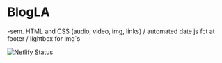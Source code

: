 # BlogLA

-sem. HTML and CSS (audio, video, img, links)
/ automated date js fct at footer
/ lightbox for img`s


[![Netlify Status](https://api.netlify.com/api/v1/badges/120c05fb-0667-45c9-ae86-2e09027422e3/deploy-status)](https://app.netlify.com/sites/christins-blog-la/deploys)
